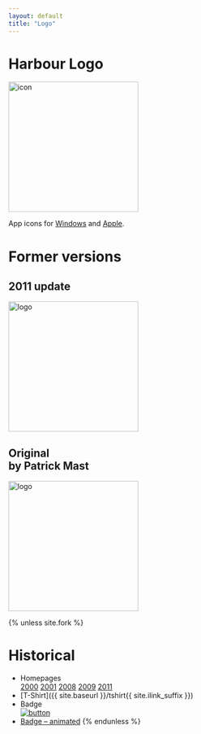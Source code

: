 ```yaml
---
layout: default
title: "Logo"
---
```

# Harbour Logo

<a href="{{ site.baseurl }}/art/harbour-logo-2016.zip"><img src="{{ site.baseurl }}/images/harbour.svg" alt="icon" height="256"></a>

App icons for
[Windows](https://raw.githubusercontent.com/vszakats/hb/master/package/harbour.ico) and
[Apple](https://raw.githubusercontent.com/vszakats/hb/master/package/harbour.icns).<br>

# Former versions

## 2011 update

<a href="https://harbour.github.io/art/harbour-logo-2011.zip"><img src="{{ site.baseurl }}/images/harbour-2011.svg" alt="logo" height="256"></a>

## Original<br><span class="smaller">by Patrick Mast</span>

<a href="https://harbour.github.io/art/harbour-logo-2001.zip"><img src="{{ site.baseurl }}/images/harbour-2001.svg" alt="logo" height="256"></a>

{% unless site.fork %}
# Historical

* Homepages<br>
  [2000](https://web.archive.org/web/20000309023122/www.hagbard.demon.co.uk/harbour/harbour.html)
  [2001](https://web.archive.org/web/20010206043812/www.harbour-project.org/)
  [2008](https://web.archive.org/web/20081011053452/www.harbour-project.org/)
  [2009](https://web.archive.org/web/20090321144714/www.harbour-project.org/)
  [2011](https://web.archive.org/web/20110723030605/www.harbour-project.org/)
* [T-Shirt]({{ site.baseurl }}/tshirt{{ site.ilink_suffix }})
* Badge<br>
  [![button](https://harbour.github.io/art/harbour-button.png)](https://harbour.github.io/art/harbour-button.png)
* [Badge – animated](https://harbour.github.io/art/harbour-animgif.zip)
{% endunless %}
